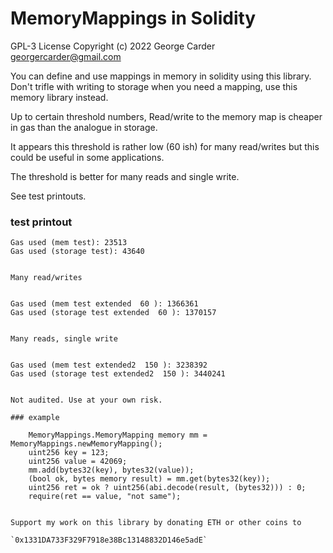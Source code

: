 # MemoryMappings in Solidity 

GPL-3 License Copyright (c) 2022 George Carder georgercarder@gmail.com

You can define and use mappings in memory in solidity using this library. Don't trifle with writing to storage when you need a mapping, use this memory library instead.

Up to certain threshold numbers, Read/write to the memory map is cheaper in gas than the analogue in storage.

It appears this threshold is rather low (60 ish) for many read/writes but this could be useful in some applications.

The threshold is better for many reads and single write. 

See test printouts.

### test printout

```
Gas used (mem test): 23513
Gas used (storage test): 43640


Many read/writes 


Gas used (mem test extended  60 ): 1366361
Gas used (storage test extended  60 ): 1370157


Many reads, single write 


Gas used (mem test extended2  150 ): 3238392
Gas used (storage test extended2  150 ): 3440241


Not audited. Use at your own risk.

### example

```
        MemoryMappings.MemoryMapping memory mm = MemoryMappings.newMemoryMapping();
        uint256 key = 123;
        uint256 value = 42069; 
        mm.add(bytes32(key), bytes32(value));
        (bool ok, bytes memory result) = mm.get(bytes32(key));
        uint256 ret = ok ? uint256(abi.decode(result, (bytes32))) : 0;
        require(ret == value, "not same");
```

Support my work on this library by donating ETH or other coins to

`0x1331DA733F329F7918e38Bc13148832D146e5adE`
